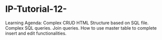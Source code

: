 # IP-Tutorial-12-
Learning Agenda:  Complex CRUD HTML Structure based on SQL file. Complex SQL queries. Join queries. How to use master table to complete insert and edit functionalities.
